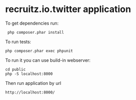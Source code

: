 # recruitz.io.twitter application

To get dependencies run:
    
     php composer.phar install
     
To run tests:

    php composer.phar exec phpunit

To run it you can use build-in webserver:
    
    cd public
    php -S localhost:8000

Then run application by url 
    
    http://localhost:8000/
    